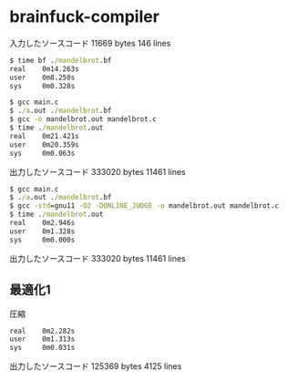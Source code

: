 # brainfuck-compiler

入力したソースコード
11669 bytes
146 lines

```bat
$ time bf ./mandelbrot.bf
real    0m14.263s
user    0m8.250s
sys     0m0.328s
```

```bat
$ gcc main.c
$ ./a.out ./mandelbrot.bf
$ gcc -o mandelbrot.out mandelbrot.c
$ time ./mandelbrot.out
real    0m21.421s
user    0m20.359s
sys     0m0.063s
```

出力したソースコード
333020 bytes
11461 lines

```bat
$ gcc main.c
$ ./a.out ./mandelbrot.bf
$ gcc -std=gnu11 -O2 -DONLINE_JUDGE -o mandelbrot.out mandelbrot.c
$ time ./mandelbrot.out
real    0m2.946s
user    0m1.328s
sys     0m0.000s
```

出力したソースコード
333020 bytes
11461 lines

## 最適化1

圧縮

```bat
real    0m2.282s
user    0m1.313s
sys     0m0.031s
```

出力したソースコード
125369 bytes
4125 lines
